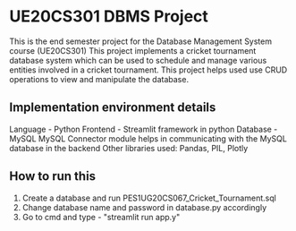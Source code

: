 # UE20CS301 DBMS Project #
This is the end semester project for the Database Management System course (UE20CS301)
This project implements a cricket tournament database system which can be used to schedule and manage various entities involved in a cricket tournament.
This project helps used use CRUD operations to view and manipulate the database.

## Implementation environment details ##
Language - Python
Frontend - Streamlit framework in python
Database - MySQL
MySQL Connector module helps in communicating with the MySQL database in the backend
Other libraries used: Pandas, PIL, Plotly

## How to run this ##
1) Create a database and run PES1UG20CS067_Cricket_Tournament.sql
2) Change database name and password in database.py accordingly
3) Go to cmd and type - "streamlit run app.y"
